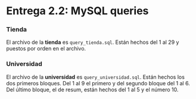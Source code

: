 # Entrega 2.2: MySQL queries

### Tienda
El archivo de la **tienda** es `query_tienda.sql`. Están hechos del 1 al 29 y puestos por orden en el archivo. 

### Universidad
El archivo de la **universidad** es `query_universidad.sql`. Están hechos los dos primeros bloques. Del 1 al 9 el primero y del segundo bloque del 1 al 6. Del último bloque, el de resum, están hechos del 1 al 5 y el número 10. 